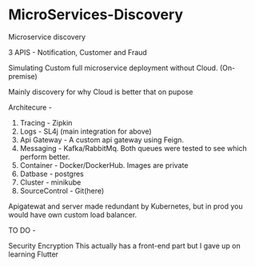 # MicroServices-Discovery
Microservice discovery

3 APIS - Notification, Customer and Fraud

Simulating Custom full microservice deployment without Cloud. (On-premise)

Mainly discovery for why Cloud is better that on pupose

Architecure  - 

1) Tracing - Zipkin
2) Logs - SL4j (main integration for above)
3) Api Gateway - A custom api gateway using Feign.
4) Messaging - Kafka/RabbitMq. Both queues were tested to see which perform better. 
5) Container - Docker/DockerHub. Images are private 
6) Datbase  - postgres
7) Cluster - minikube
8) SourceControl - Git(here)

Apigatewat and server made redundant by Kubernetes, but in prod you would have own custom load balancer.


TO DO - 

Security
Encryption
This actually has a front-end part but I gave up on learning Flutter
